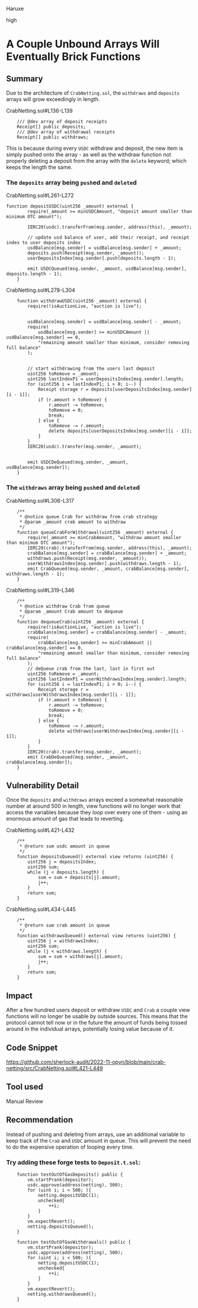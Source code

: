 Haruxe

high

# A Couple Unbound Arrays Will Eventually Brick Functions

## Summary
Due to the architecture of `CrabNetting.sol`, the `withdraws` and `deposits` arrays will grow exceedingly in length.

CrabNetting.sol#L136-L139
```solidity
    /// @dev array of deposit receipts
    Receipt[] public deposits;
    /// @dev array of withdrawal receipts
    Receipt[] public withdraws;
```
This is because during every `USDC` withdraw and deposit, the new item is simply pushed onto the array - as well as the withdraw function not properly deleting a deposit from the array with the `delete` keyword; which keeps the length the same.

### The `deposits` array being `push`ed and `delete`d
CrabNetting.sol#L261-L272
```solidity
function depositUSDC(uint256 _amount) external {
        require(_amount >= minUSDCAmount, "deposit amount smaller than minimum OTC amount");

        IERC20(usdc).transferFrom(msg.sender, address(this), _amount);

        // update usd balance of user, add their receipt, and receipt index to user deposits index
        usdBalance[msg.sender] = usdBalance[msg.sender] + _amount;
        deposits.push(Receipt(msg.sender, _amount));
        userDepositsIndex[msg.sender].push(deposits.length - 1);

        emit USDCQueued(msg.sender, _amount, usdBalance[msg.sender], deposits.length - 1);
    }
```

CrabNetting.sol#L278-L304
```solidity
    function withdrawUSDC(uint256 _amount) external {
        require(!isAuctionLive, "auction is live");


        usdBalance[msg.sender] = usdBalance[msg.sender] - _amount;
        require(
            usdBalance[msg.sender] >= minUSDCAmount || usdBalance[msg.sender] == 0,
            "remaining amount smaller than minimum, consider removing full balance"
        );


        // start withdrawing from the users last deposit
        uint256 toRemove = _amount;
        uint256 lastIndexP1 = userDepositsIndex[msg.sender].length;
        for (uint256 i = lastIndexP1; i > 0; i--) {
            Receipt storage r = deposits[userDepositsIndex[msg.sender][i - 1]];
            if (r.amount > toRemove) {
                r.amount -= toRemove;
                toRemove = 0;
                break;
            } else {
                toRemove -= r.amount;
                delete deposits[userDepositsIndex[msg.sender][i - 1]];
            }
        }
        IERC20(usdc).transfer(msg.sender, _amount);


        emit USDCDeQueued(msg.sender, _amount, usdBalance[msg.sender]);
    }
```

### The `withdraws` array being `push`ed and `delete`d
CrabNetting.sol#L306-L317
```solidity
    /**
     * @notice queue Crab for withdraw from crab strategy
     * @param _amount crab amount to withdraw
     */
    function queueCrabForWithdrawal(uint256 _amount) external {
        require(_amount >= minCrabAmount, "withdraw amount smaller than minimum OTC amount");
        IERC20(crab).transferFrom(msg.sender, address(this), _amount);
        crabBalance[msg.sender] = crabBalance[msg.sender] + _amount;
        withdraws.push(Receipt(msg.sender, _amount));
        userWithdrawsIndex[msg.sender].push(withdraws.length - 1);
        emit CrabQueued(msg.sender, _amount, crabBalance[msg.sender], withdraws.length - 1);
    }
```

CrabNetting.sol#L319-L346
```solidity
    /**
     * @notice withdraw Crab from queue
     * @param _amount Crab amount to dequeue
     */
    function dequeueCrab(uint256 _amount) external {
        require(!isAuctionLive, "auction is live");
        crabBalance[msg.sender] = crabBalance[msg.sender] - _amount;
        require(
            crabBalance[msg.sender] >= minCrabAmount || crabBalance[msg.sender] == 0,
            "remaining amount smaller than minimum, consider removing full balance"
        );
        // deQueue crab from the last, last in first out
        uint256 toRemove = _amount;
        uint256 lastIndexP1 = userWithdrawsIndex[msg.sender].length;
        for (uint256 i = lastIndexP1; i > 0; i--) {
            Receipt storage r = withdraws[userWithdrawsIndex[msg.sender][i - 1]];
            if (r.amount > toRemove) {
                r.amount -= toRemove;
                toRemove = 0;
                break;
            } else {
                toRemove -= r.amount;
                delete withdraws[userWithdrawsIndex[msg.sender][i - 1]];
            }
        }
        IERC20(crab).transfer(msg.sender, _amount);
        emit CrabDeQueued(msg.sender, _amount, crabBalance[msg.sender]);
    }
```

## Vulnerability Detail
Once the `deposits` and `withdraws` arrays exceed a somewhat reasonable number at around 500 in length, view functions will no longer work that access the variables because they _loop_ over every one of them - using an enormous amount of gas that leads to reverting.

CrabNetting.sol#L421-L432
```solidity
    /**
     * @return sum usdc amount in queue
     */
    function depositsQueued() external view returns (uint256) {
        uint256 j = depositsIndex;
        uint256 sum;
        while (j < deposits.length) {
            sum = sum + deposits[j].amount;
            j++;
        }
        return sum;
    }
```

CrabNetting.sol#L434-L445
```solidity
    /**
     * @return sum crab amount in queue
     */
    function withdrawsQueued() external view returns (uint256) {
        uint256 j = withdrawsIndex;
        uint256 sum;
        while (j < withdraws.length) {
            sum = sum + withdraws[j].amount;
            j++;
        }
        return sum;
    }
```

## Impact
After a few hundred users deposit or withdraw `USDC` and `Crab` a couple view functions will no longer be usable by outside sources. This means that the protocol cannot tell now or in the future the amount of funds being tossed around in the individual arrays, potentially losing value because of it.
## Code Snippet
https://github.com/sherlock-audit/2022-11-opyn/blob/main/crab-netting/src/CrabNetting.sol#L421-L449
## Tool used

Manual Review

## Recommendation

Instead of pushing and deleting from arrays, use an additional variable to keep track of the `Crab` and `USDC` amount in queue. This will prevent the need to do the expensive operation of looping every time.

### Try adding these forge tests to `Deposit.t.sol`:
```solidity
    function testOutOfGasDeposits() public {
        vm.startPrank(depositor);
        usdc.approve(address(netting), 500);
        for (uint i; i < 500; ){
            netting.depositUSDC(1);
            unchecked{
                ++i;
            }
        }
        vm.expectRevert();
        netting.depositsQueued();
    }

    function testOutOfGasWithdrawals() public {
        vm.startPrank(depositor);
        usdc.approve(address(netting), 500);
        for (uint i; i < 500; ){
            netting.depositUSDC(1);
            unchecked{
                ++i;
            }
        }
        vm.expectRevert();
        netting.withdrawsQueued();
    }
```